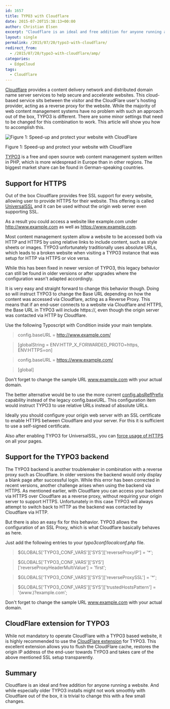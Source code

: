 ```yaml
---
id: 1657
title: TYPO3 with Cloudflare
date: 2015-07-20T15:38:13+00:00
author: Christian Elsen
excerpt: "Cloudflare is an ideal and free addition for anyone running a website. And while Typo3 doesn't work smoothly with Cloudflare out of the box, it is trivial to change this with a few small changes."
layout: single
permalink: /2015/07/20/typo3-with-cloudflare/
redirect_from: 
  - /2015/07/20/typo3-with-cloudflare/amp/
categories:
  - EdgeCloud
tags:
  - Cloudflare
---
```

[Cloudflare](https://www.cloudflare.com/) provides a content delivery network and distributed domain name server services to help secure and accelerate websites. This cloud-based service sits between the visitor and the CloudFlare user's hosting provider, acting as a reverse proxy for the website. While the majority of web content management systems have no problem with such an approach out of the box, TYPO3 is different. There are some minor settings that need to be changed for this combination to work. This article will show you how to accomplish this.



<div id="attachment_1658" style="width: 530px" class="wp-caption aligncenter">
  <img src="/content/uploads/2015/07/Speed-Up-and-Protect-Your-website-with-CloudFlare-02-520x294.jpg" alt="Figure 1: Speed-up and protect your website with CloudFlare" width="520" height="294" class="size-full wp-image-1658" srcset="/content/uploads/2015/07/Speed-Up-and-Protect-Your-website-with-CloudFlare-02-520x294.jpg 520w, /content/uploads/2015/07/Speed-Up-and-Protect-Your-website-with-CloudFlare-02-520x294-360x204.jpg 360w" sizes="(max-width: 520px) 100vw, 520px" />

  <p class="wp-caption-text">
    Figure 1: Speed-up and protect your website with CloudFlare
  </p>
</div>

[TYPO3](https://typo3.org/) is a free and open source web content management system written in PHP, which is more widespread in Europe than in other regions. The biggest market share can be found in German-speaking countries.

## Support for HTTPS

Out of the box Cloudflare provides free SSL support for every website, allowing user to provide HTTPS for their website. This offering is called [UniversalSSL](https://blog.cloudflare.com/introducing-universal-ssl/) and it can be used without the origin web server even supporting SSL.

As a result you could access a website like example.com under http://www.example.com as well as https://www.example.com.

Most content management system allow a website to be accessed both via HTTP and HTTPS by using relative links to include content, such as style sheets or images. TYPO3 unfortunately traditionally uses absolute URLs, which leads to a broken website when visiting a TYPO3 instance that was setup for HTTP via HTTPS or vice versa.

While this has been fixed in newer version of TYPO3, this legacy behavior can still be found in older versions or after upgrades where the configuration wasn't adapted accordingly.

It is very easy and straight forward to change this behavior though. Doing so will instruct TYPO3 to change the Base URL depending on how the content was accessed via Cloudflare, acting as a Reverse Proxy. This means that if an end-user connects to a website via Cloudflare and HTTPS, the Base URL in TYPO3 will include https://, even though the origin server was contacted via HTTP by Cloudflare.

Use the following Typoscript with Condition inside your main template.

> config.baseURL = http://www.example.com/

> [globalString = ENV:HTTP\_X\_FORWARDED_PROTO=https, ENV:HTTPS=on]

> config.baseURL = https://www.example.com/

> [global]

Don't forget to change the sample URL www.example.com with your actual domain.

The better alternative would be to use the more current [config.absRefPrefix](https://buzz.typo3.org/people/soeren-malling/article/baseurl-is-dead-long-live-absrefprefix/) capability instead of the legacy config.baseURL. This configuration item would instruct TYPO3 to use relative URLs instead of absolute URLs.

Ideally you should configure your origin web server with an SSL certificate to enable HTTPS between Cloudflare and your server. For this it is sufficient to use a self-signed certificate.

Also after enabling TYPO3 for UniversalSSL, you can [force usage of HTTPS](https://support.cloudflare.com/hc/en-us/articles/200170536-How-do-I-redirect-all-visitors-to-HTTPS-SSL-) on all your pages.

## Support for the TYPO3 backend

The TYPO3 backend is another troublemaker in combination with a reverse proxy such as Cloudflare. In older versions the backend would only display a blank page after successful login. While this error has been corrected in recent versions, another challenge arises when using the backend via HTTPS. As mentioned earlier, with Cloudflare you can access your backend via HTTPS over Cloudflare as a reverse proxy, without requiring your origin server to support HTTPS. Unfortunately in this case TYPO3 will always attempt to switch back to HTTP as the backend was contacted by Cloudflare via HTTP.

But there is also an easy fix for this behavior. TYPO3 allows the configuration of an SSL Proxy, which is what Cloudflare basically behaves as here.

Just add the following entries to your _typo3conf/localconf.php_ file.

> $GLOBALS\['TYPO3\_CONF\_VARS'\]\['SYS'\]['reverseProxyIP'] = '*';

> $GLOBALS\['TYPO3\_CONF\_VARS'\]\['SYS'\]['reverseProxyHeaderMultiValue'] = 'first';

> $GLOBALS\['TYPO3\_CONF\_VARS'\]\['SYS'\]['reverseProxySSL'] = '*';

> $GLOBALS\['TYPO3\_CONF\_VARS'\]\['SYS'\]['trustedHostsPattern'] = '(www.)?example.com';

Don't forget to change the sample URL www.example.com with your actual domain.

## CloudFlare extension for TYPO3

While not mandatory to operate CloudFlare with a TYPO3 based website, it is highly recommended to use the [CloudFlare extension](https://typo3.org/extensions/repository/view/cloudflare) for TYPO3. This excellent extension allows you to flush the CloudFlare cache, restores the origin IP address of the end-user towards TYPO3 and takes care of the above mentioned SSL setup transparently.

## Summary

Cloudflare is an ideal and free addition for anyone running a website. And while especially older TYPO3 installs might not work smoothly with Cloudflare out of the box, it is trivial to change this with a few small changes.
